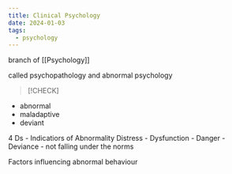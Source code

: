 ```yaml
---
title: Clinical Psychology
date: 2024-01-03
tags:
  - psychology
---
```

branch of [[Psychology]]

called psychopathology and abnormal psychology
>[!CHECK]

- abnormal
- maladaptive
- deviant

4 Ds - Indicatiors of Abnormality
Distress - 
Dysfunction - 
Danger - 
Deviance - not falling under the norms

Factors influencing abnormal behaviour